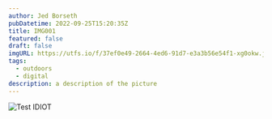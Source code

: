 ```yaml
---
author: Jed Borseth
pubDatetime: 2022-09-25T15:20:35Z
title: IMG001
featured: false
draft: false
imgURL: https://utfs.io/f/37ef0e49-2664-4ed6-91d7-e3a3b56e54f1-xg0okw.jpeg
tags:
  - outdoors
  - digital
description: a description of the picture
---
```


![Test IDIOT](https://utfs.io/f/37ef0e49-2664-4ed6-91d7-e3a3b56e54f1-xg0okw.jpeg)

